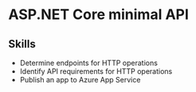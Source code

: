 # ASP.NET Core minimal API

## Skills
- Determine endpoints for HTTP operations
- Identify API requirements for HTTP operations
- Publish an app to Azure App Service